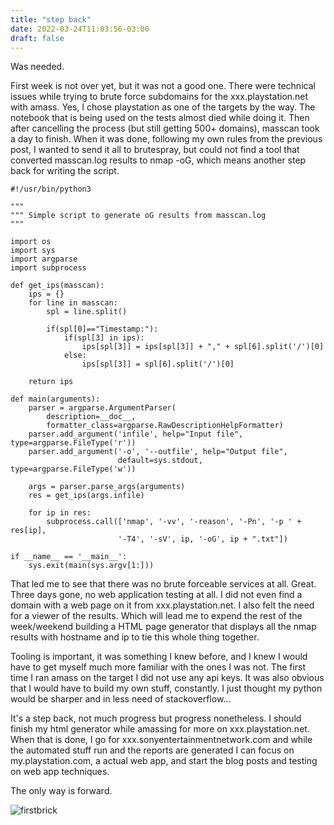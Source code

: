 ```yaml
---
title: "step back"
date: 2022-03-24T11:03:56-03:00
draft: false
---
```


Was needed.   

First week is not over yet, but it was not a good one. There were technical issues while trying to brute force subdomains for the xxx.playstation.net with amass. Yes, I chose playstation as one of the targets by the way. The notebook that is being used on the tests almost died while doing it. Then after cancelling the process (but still getting 500+ domains), masscan took a day to finish. When it was done, following my own rules from the previous post, I wanted to send it all to brutespray, but could not find a tool that converted masscan.log results to nmap -oG, which means another step back for writing the script.

    #!/usr/bin/python3
 
    """
    """ Simple script to generate oG results from masscan.log
    """
 
    import os
    import sys
    import argparse
    import subprocess
 
    def get_ips(masscan):
        ips = {}
        for line in masscan:
            spl = line.split()
 
            if(spl[0]=="Timestamp:"):
                if(spl[3] in ips):
                    ips[spl[3]] = ips[spl[3]] + "," + spl[6].split('/')[0] 
                else: 
                    ips[spl[3]] = spl[6].split('/')[0]
 
        return ips
 
    def main(arguments):
        parser = argparse.ArgumentParser(
            description=__doc__,
            formatter_class=argparse.RawDescriptionHelpFormatter)
        parser.add_argument('infile', help="Input file", type=argparse.FileType('r'))
        parser.add_argument('-o', '--outfile', help="Output file", 
                            default=sys.stdout, type=argparse.FileType('w'))
 
        args = parser.parse_args(arguments)
        res = get_ips(args.infile)
    
        for ip in res:
            subprocess.call(['nmap', '-vv', '-reason', '-Pn', '-p ' + res[ip], 
                            '-T4', '-sV', ip, '-oG', ip + ".txt"])
 
    if __name__ == '__main__':
        sys.exit(main(sys.argv[1:]))   

That led me to see that there was no brute forceable services at all. Great. Three days gone, no web application testing at all. I did not even find a domain with a web page on it from xxx.playstation.net. I also felt the need for a viewer of the results. Which will lead me to expend the rest of the week/weekend building a HTML page generator that displays all the nmap results with hostname and ip to tie this whole thing together.  

Tooling is important, it was something I knew before, and I knew I would have to get myself much more familiar with the ones I was not. The first time I ran amass on the target I did not use any api keys.
It was also obvious that I would have to build my own stuff, constantly. I just thought my python would be sharper and in less need of stackoverflow...   

It's a step back, not much progress but progress nonetheless. I should finish my html generator while amassing for more on xxx.playstation.net. When that is done, I go for xxx.sonyentertainmentnetwork.com and while the automated stuff run and the reports are generated I can focus on my.playstation.com, a actual web app, and start the blog posts and testing on web app techniques.  

The only way is forward.

![firstbrick](/images/brick.png#center)
